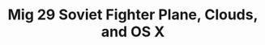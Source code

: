 ---
ee_id: '4346'
site: '1'
type: '2'
long_id: 2016-033 Mig 29 Soviet Fighter Plane, Clouds, and OS X
url: 2016-033-mig-29-soviet-fighter-plane-clouds-and-os-x
title: Mig 29 Soviet Fighter Plane, Clouds, and OS X
year: '2016'
medium: Mig 29 Soviet Fighter Plane and Clouds (2005) Nintendo Entertainment System
  .nes Roms, Macmini running OS X, Nintendo emulator (Open Emu), variable multi-channel
  presentation
commission:
add_credit:
dims: Dimensions variable
pitch:
ps:
live_url:
related:
youtube:
imgs: mig-29-soviet-fighter-plane-and-clouds-2016-033-full-database-JH.jpg,mig-29-soviet-fighter-plane-and-clouds-osx-2016-033-full-database-ih-1-150.jpg,mig-29-soviet-fighter-plane-and-clouds-2016-033-install-database-01-AV.jpg,mig-29-soviet-fighter-plane-and-clouds-osx-2016-033-full-database-ih-4-150.jpg,mig-29-soviet-fighter-plane-and-clouds-osx-2016-033-full-database-ih-3-150.jpg,mig-osx-2016-033-full-database-ih-11241.jpg
subheading:
year2: '2016'
download:
add_credits:
related_code:
layout: things-i-made
---